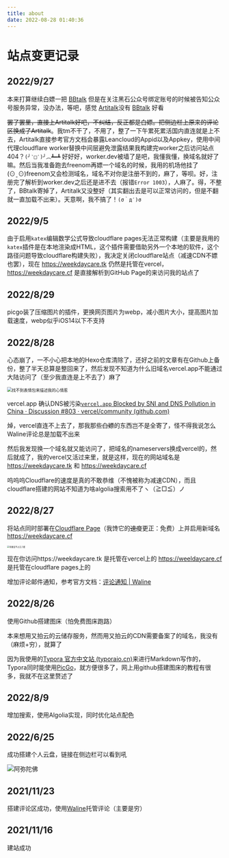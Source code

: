 ```yaml
---
title: about
date: 2022-08-28 01:40:36
---
```


# 站点变更记录

## 2022/9/27

本来打算继续白嫖一把 [BBtalk](https://bb.js.org/) 但是在关注黑石公众号绑定账号的时候被告知公众号服务异常，没办法，等吧，感觉 [Artitalk](https://artitalk.js.org/)没有 [BBtalk](https://bb.js.org/) 好看

~~罢了罢里，直接上Artitalk好吧，不纠结，反正都是白嫖。把侧边栏上原来的评论区换成了Artitalk~~。我tm不干了，不用了，整了一下午累死累活国内直连就是上不去，Artitalk直接参考官方文档会暴露Leancloud的Appid以及Appkey，使用中间代理cloudflare worker替换中间层避免泄露结果我构建完worker之后访问站点404？`(╯‵□′)╯︵┻━┻` 好好好，worker.dev被墙了是吧，我懂我懂，换域名就好了嘛。然后当我准备跑去freenom再嫖一个域名的时候，我用的机场他挂了(⊙ˍ⊙)freenom又会检测域名，域名不对你是注册不到的，麻了，等呗。好，注册完了解析到worker.dev之后还是进不去（报错`Error 1003`），人麻了。得，不整了，BBtalk寄掉了，Artitalk又没整好（其实翻出去是可以正常访问的，但是不翻就一直加载不出来）。天意啊，我不搞了！`(σ｀д′)σ`

## 2022/9/5

由于启用`katex`编辑数学公式导致cloudflare pages无法正常构建（主要是我用的`katex`插件是在本地渲染成HTML，这个插件需要借助另外一个本地的软件，这个路径问题导致cloudflare构建失败），我决定关闭cloudflare站点（减速CDN不嫖也罢），现在 https://weekdaycare.tk 仍然是托管在vercel， https://weekdaycare.cf 是直接解析到GitHub Page的来访问我的站点了

## 2022/8/29

picgo装了压缩图片的插件，更换网页图片为webp，减小图片大小，提高图片加载速度，webp似乎iOS14以下不支持

## 2022/8/28

心态崩了，一不小心把本地的Hexo仓库清除了，还好之前的文章有在Github上备份，整了半天总算是整回来了，然后发现不知道为什么旧域名vercel.app不能通过大陆访问了（至少我直连是上不去了）麻了

<img src="https://cdn.jsdelivr.net/gh/wefoox/pic/2022/08/29/15-02-17.webp" alt="找不到表情包来描述我的心情惹" style="zoom: 67%;" />

vercel.app 确认DNS被污染[`vercel.app` Blocked by SNI and DNS Pollution in China · Discussion #803 · vercel/community (github.com)](https://github.com/vercel/community/discussions/803)

焯，vercel直连不上去了，那我那些~~白嫖~~的东西岂不是全寄了，怪不得我说怎么Waline评论总是加载不出来

然后我发现换一个域名就又能访问了，把域名的nameservers换成vercel的，然后就成了，我的vercel又活过来里，就是这样，现在的网站域名是 https://weekdaycare.tk 和 https://weekdaycare.cf 

呜呜呜Cloudflare的速度是真的不敢恭维（不愧被称为减速CDN），而且cloudflare搭建的网站不知道为啥algolia搜索用不了ヽ（≧□≦）ノ

## 2022/8/27

将站点同时部署在[Cloudflare Page](https://pages.cloudflare.com/)（我馋它的~~速度~~更正：免费）上并启用新域名 https://weekdaycare.cf 

<img src="https://cdn.jsdelivr.net/gh/wefoox/pic/2022/08/29/15-03-11.webp" alt="有便宜不占王八蛋" style="zoom: 33%;" />

现在你访问https://weekdaycare.tk 是托管在vercel上的
https://weeldaycare.cf 是托管在cloudflare pages上的

增加评论邮件通知，参考官方文档：[评论通知 | Waline](https://waline.js.org/guide/server/notification.html#邮件通知)

## 2022/8/26

使用Github搭建图床（怕免费图床跑路）

本来想用又拍云的云储存服务，然而用又拍云的CDN需要备案了的域名，我没有（麻烦+穷），就算了

因为我使用的[Typora 官方中文站 (typoraio.cn)](https://typoraio.cn/)来进行Markdown写作的，Typora同时能使用[PicGo](https://picgo.github.io/PicGo-Doc/zh/)，就方便很多了，网上用github搭建图床的教程有很多，我就不在这里赘述了

## 2022/8/9

增加搜索，使用Algolia实现，同时优化站点配色

## 2022/6/25

成功搭建个人云盘，链接在侧边栏可以看到吼

![阿弥陀佛](https://cdn.jsdelivr.net/gh/wefoox/pic/2022/08/29/15-02-32.webp)

## 2021/11/23

搭建评论区成功，使用[Waline](https://waline.js.org/)托管评论（主要是穷）

## 2021/11/16

建站成功